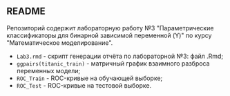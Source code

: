 ## README 

Репозиторий содержит лабораторную работу №3 "Параметрические классификаторы для бинарной зависимой переменной (Y)" по курсу "Математическое моделирование".

* ```Lab3.rmd``` - скрипт генерации отчёта по лабораторной №3: файл .Rmd;
* ```ggpairs(titanic_train)``` - матричный график взаимного разброса переменных модели;
* ```ROC_Train``` - ROC-кривые на обучающей выборке;
* ```ROC_Test``` - ROC-кривые на тестовой выборке.
